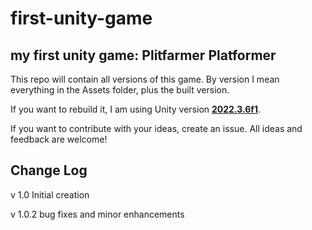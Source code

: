 # first-unity-game

## my first unity game: Plitfarmer Platformer

This repo will contain all versions of this game.
By version I mean everything in the Assets folder, plus the built version.

If you want to rebuild it, I am using Unity version [**2022.3.6f1**](https://unity.com/releases/editor/whats-new/2022.3.6).

If you want to contribute with your ideas, create an issue. All ideas and feedback are welcome!

## Change Log

v 1.0 Initial creation

v 1.0.2 bug fixes and minor enhancements
